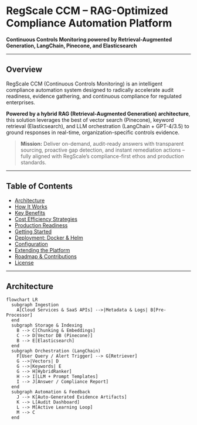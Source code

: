 # RegScale CCM – RAG-Optimized Compliance Automation Platform

**Continuous Controls Monitoring powered by Retrieval-Augmented Generation, LangChain, Pinecone, and Elasticsearch**

---

## Overview

RegScale CCM (Continuous Controls Monitoring) is an intelligent compliance automation system designed to radically accelerate audit readiness, evidence gathering, and continuous compliance for regulated enterprises.

**Powered by a hybrid RAG (Retrieval-Augmented Generation) architecture**, this solution leverages the best of vector search (Pinecone), keyword retrieval (Elasticsearch), and LLM orchestration (LangChain + GPT-4/3.5) to ground responses in real-time, organization-specific controls evidence.

> **Mission:** Deliver on-demand, audit-ready answers with transparent sourcing, proactive gap detection, and instant remediation actions – fully aligned with RegScale’s compliance-first ethos and production standards.

---

## Table of Contents

- [Architecture](#architecture)
- [How It Works](#how-it-works)
- [Key Benefits](#key-benefits)
- [Cost Efficiency Strategies](#cost-efficiency-strategies)
- [Production Readiness](#production-readiness)
- [Getting Started](#getting-started)
- [Deployment: Docker & Helm](#deployment-docker--helm)
- [Configuration](#configuration)
- [Extending the Platform](#extending-the-platform)
- [Roadmap & Contributions](#roadmap--contributions)
- [License](#license)

---

## Architecture

```mermaid
flowchart LR
  subgraph Ingestion
    A[Cloud Services & SaaS APIs] -->|Metadata & Logs| B[Pre-Processor]
  end
  subgraph Storage & Indexing
    B --> C[Chunking & Embeddings]
    C --> D[Vector DB (Pinecone)]
    B --> E[Elasticsearch]
  end
  subgraph Orchestration (LangChain)
    F[User Query / Alert Trigger] --> G[Retriever]
    G -->|Vectors| D
    G -->|Keywords| E
    G --> H[HybridRanker]
    H --> I[LLM + Prompt Templates]
    I --> J[Answer / Compliance Report]
  end
  subgraph Automation & Feedback
    J --> K[Auto-Generated Evidence Artifacts]
    K --> L[Audit Dashboard]
    L --> M[Active Learning Loop]
    M --> C
  end

